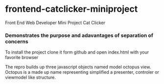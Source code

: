 # frontend-catclicker-miniproject
Front End Web Developer Mini Project Cat Clicker
### Demonstrates the purpose and adavantages of separation of concerns
To install the project clone it form github and
open index.html with your favorite browser

The repro builds up three javascript objects named model octopus view.
Octopus is a made up name representing simplified a presenter, controler or viewmodel
like structure.
